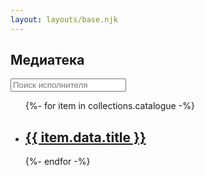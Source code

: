 ```yaml
---
layout: layouts/base.njk
---
```

<section class="padded-wrap">
    <h1>Медиатека</h1>
    <form class="catalogue-form">
        <div class="catalogue-form__group">
            <input class="catalogue-form__search-input" type="text" placeholder="Поиск исполнителя" inputmode="search"/>
        </div>
        <!-- <div class="catalogue-form__group">
            <select placeholder="Тип" class="catalogue-form__sort-input" id="catalogue-sort-type">
                <option>Плейлисты</option>
                <option>Исполнители</option>
            </select>
            <select placeholder="Сортировать" class="catalogue-form__sort-input" id="catalogue-order">
                <option>По дате добавления</option>
                <option>А→Я</option>
                <option>Я→А</option>
            </select>
        </div> -->
    </form>
    <ul class="catalogue">
        {%- for item in collections.catalogue -%}
            <li class="catalogue__item">
                <div class="catalogue-entry">
                    <a href="{{ item.data.link }}">
                        <h2 class="catalogue-entry__title">{{ item.data.title }}</h2>
                    </a>
                </div>
            </li>
        {%- endfor -%}
    </ul>
</section>
